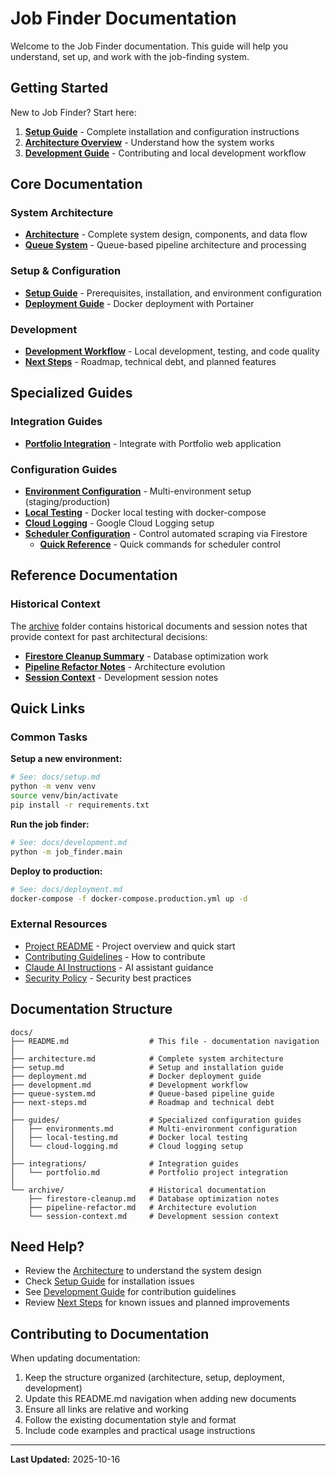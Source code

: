 # Job Finder Documentation

Welcome to the Job Finder documentation. This guide will help you understand, set up, and work with the job-finding system.

## Getting Started

New to Job Finder? Start here:

1. **[Setup Guide](setup.md)** - Complete installation and configuration instructions
2. **[Architecture Overview](architecture.md)** - Understand how the system works
3. **[Development Guide](development.md)** - Contributing and local development workflow

## Core Documentation

### System Architecture
- **[Architecture](architecture.md)** - Complete system design, components, and data flow
- **[Queue System](queue-system.md)** - Queue-based pipeline architecture and processing

### Setup & Configuration
- **[Setup Guide](setup.md)** - Prerequisites, installation, and environment configuration
- **[Deployment Guide](deployment.md)** - Docker deployment with Portainer

### Development
- **[Development Workflow](development.md)** - Local development, testing, and code quality
- **[Next Steps](next-steps.md)** - Roadmap, technical debt, and planned features

## Specialized Guides

### Integration Guides
- **[Portfolio Integration](integrations/portfolio.md)** - Integrate with Portfolio web application

### Configuration Guides
- **[Environment Configuration](guides/environments.md)** - Multi-environment setup (staging/production)
- **[Local Testing](guides/local-testing.md)** - Docker local testing with docker-compose
- **[Cloud Logging](guides/cloud-logging.md)** - Google Cloud Logging setup
- **[Scheduler Configuration](SCHEDULER_CONFIG.md)** - Control automated scraping via Firestore
  - **[Quick Reference](SCHEDULER_CONFIG_QUICKREF.md)** - Quick commands for scheduler control

## Reference Documentation

### Historical Context
The [archive](archive/) folder contains historical documents and session notes that provide context for past architectural decisions:

- **[Firestore Cleanup Summary](archive/firestore-cleanup.md)** - Database optimization work
- **[Pipeline Refactor Notes](archive/pipeline-refactor.md)** - Architecture evolution
- **[Session Context](archive/session-context.md)** - Development session notes

## Quick Links

### Common Tasks

**Setup a new environment:**
```bash
# See: docs/setup.md
python -m venv venv
source venv/bin/activate
pip install -r requirements.txt
```

**Run the job finder:**
```bash
# See: docs/development.md
python -m job_finder.main
```

**Deploy to production:**
```bash
# See: docs/deployment.md
docker-compose -f docker-compose.production.yml up -d
```

### External Resources

- [Project README](../README.md) - Project overview and quick start
- [Contributing Guidelines](../CONTRIBUTING.md) - How to contribute
- [Claude AI Instructions](../CLAUDE.md) - AI assistant guidance
- [Security Policy](../SECURITY.md) - Security best practices

## Documentation Structure

```
docs/
├── README.md                  # This file - documentation navigation
│
├── architecture.md            # Complete system architecture
├── setup.md                   # Setup and installation guide
├── deployment.md              # Docker deployment guide
├── development.md             # Development workflow
├── queue-system.md            # Queue-based pipeline guide
├── next-steps.md              # Roadmap and technical debt
│
├── guides/                    # Specialized configuration guides
│   ├── environments.md        # Multi-environment configuration
│   ├── local-testing.md       # Docker local testing
│   └── cloud-logging.md       # Cloud logging setup
│
├── integrations/              # Integration guides
│   └── portfolio.md           # Portfolio project integration
│
└── archive/                   # Historical documentation
    ├── firestore-cleanup.md   # Database optimization notes
    ├── pipeline-refactor.md   # Architecture evolution
    └── session-context.md     # Development session context
```

## Need Help?

- Review the [Architecture](architecture.md) to understand the system design
- Check [Setup Guide](setup.md) for installation issues
- See [Development Guide](development.md) for contribution guidelines
- Review [Next Steps](next-steps.md) for known issues and planned improvements

## Contributing to Documentation

When updating documentation:

1. Keep the structure organized (architecture, setup, deployment, development)
2. Update this README.md navigation when adding new documents
3. Ensure all links are relative and working
4. Follow the existing documentation style and format
5. Include code examples and practical usage instructions

---

**Last Updated:** 2025-10-16
